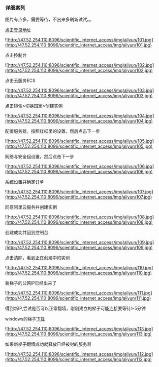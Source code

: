 ### 详细案列

图片有点多，需要等待，不出来多刷新试试。。

[点击登录地址](https://account.aliyun.com/login/qr_login.htm)

![http://47.52.254.110:8096/scientific_internet_access/img/aliyun/101.jpg](http://47.52.254.110:8096/scientific_internet_access/img/aliyun/101.jpg)

点击控制台

![http://47.52.254.110:8096/scientific_internet_access/img/aliyun/102.jpg](http://47.52.254.110:8096/scientific_internet_access/img/aliyun/102.jpg)

点击云服务ECS

![http://47.52.254.110:8096/scientific_internet_access/img/aliyun/103.jpg](http://47.52.254.110:8096/scientific_internet_access/img/aliyun/103.jpg)

点击镜像>切换国家>创建实例

![http://47.52.254.110:8096/scientific_internet_access/img/aliyun/104.jpg](http://47.52.254.110:8096/scientific_internet_access/img/aliyun/104.jpg)

配置服务器，按照红框里的设置，然后点击下一步

![http://47.52.254.110:8096/scientific_internet_access/img/aliyun/105.jpg](http://47.52.254.110:8096/scientific_internet_access/img/aliyun/105.jpg)

网络与安全组设置，然后点击下一步

![http://47.52.254.110:8096/scientific_internet_access/img/aliyun/106.jpg](http://47.52.254.110:8096/scientific_internet_access/img/aliyun/106.jpg)

系统设置并确定订单

![http://47.52.254.110:8096/scientific_internet_access/img/aliyun/107.jpg](http://47.52.254.110:8096/scientific_internet_access/img/aliyun/107.jpg)

同意阿里云服务并创建实例

![http://47.52.254.110:8096/scientific_internet_access/img/aliyun/108.jpg](http://47.52.254.110:8096/scientific_internet_access/img/aliyun/108.jpg)

创建成功并回到控制台

![http://47.52.254.110:8096/scientific_internet_access/img/aliyun/109.jpg](http://47.52.254.110:8096/scientific_internet_access/img/aliyun/109.jpg)

点击清除，看到正在创建中的实例

![http://47.52.254.110:8096/scientific_internet_access/img/aliyun/110.jpg](http://47.52.254.110:8096/scientific_internet_access/img/aliyun/110.jpg)

新梯子的公网IP已经出来了

![http://47.52.254.110:8096/scientific_internet_access/img/aliyun/111.jpg](http://47.52.254.110:8096/scientific_internet_access/img/aliyun/111.jpg)

得到新IP,尝试是否可以正常翻墙，刚刚建立的梯子可能连接要等待1-5分钟

windows的梯子[下载](https://github.com/shadowsocks/shadowsocks-windows/wiki/Shadowsocks-Windows-%E4%BD%BF%E7%94%A8%E8%AF%B4%E6%98%8E)

![http://47.52.254.110:8096/scientific_internet_access/img/aliyun/113.jpg](http://47.52.254.110:8096/scientific_internet_access/img/aliyun/113.jpg)


如果新梯子翻墙成功就释放已经被封的服务器

![http://47.52.254.110:8096/scientific_internet_access/img/aliyun/112.jpg](http://47.52.254.110:8096/scientific_internet_access/img/aliyun/112.jpg)






